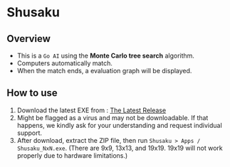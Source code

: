 # Shusaku

## Overview
- This is a `Go AI` using the **Monte Carlo tree search** algorithm.
- Computers automatically match.
- When the match ends, a evaluation graph will be displayed.

## How to use
1. Download the latest EXE from : [The Latest Release](https://github.com/foriver4725/Shusaku/releases/tag/v1.0.0)
2. Might be flagged as a virus and may not be downloadable. If that happens, we kindly ask for your understanding and request individual support.
3. After download, extract the ZIP file, then run `Shusaku > Apps / Shusaku_NxN.exe`. (There are 9x9, 13x13, and 19x19. 19x19 will not work properly due to hardware limitations.)
